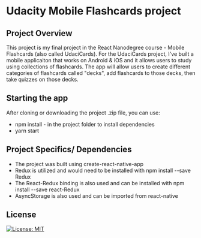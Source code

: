 # Udacity Mobile Flashcards project

## Project Overview
This project is my final project in the React Nanodegree course - Mobile Flashcards (also called UdaciCards).
For the UdaciCards project, I've built a mobile applicaiton that works on Android & iOS and it allows users to study using collections of flashcards. The app will allow users to create different categories of flashcards called "decks", add flashcards to those decks, then take quizzes on those decks.

## Starting the app
After cloning or downloading the project .zip file, you can use:
* npm install - in the project folder to install dependencies
* yarn start

## Project Specifics/ Dependencies
* The project was built using create-react-native-app
* Redux is utilized and would need to be installed with npm install --save Redux
* The React-Redux binding is also used and can be installed with npm install --save react-Redux
* AsyncStorage is also used and can be imported from react-native

## License
[![License: MIT](https://img.shields.io/badge/License-MIT-yellow.svg)](https://opensource.org/licenses/MIT)
